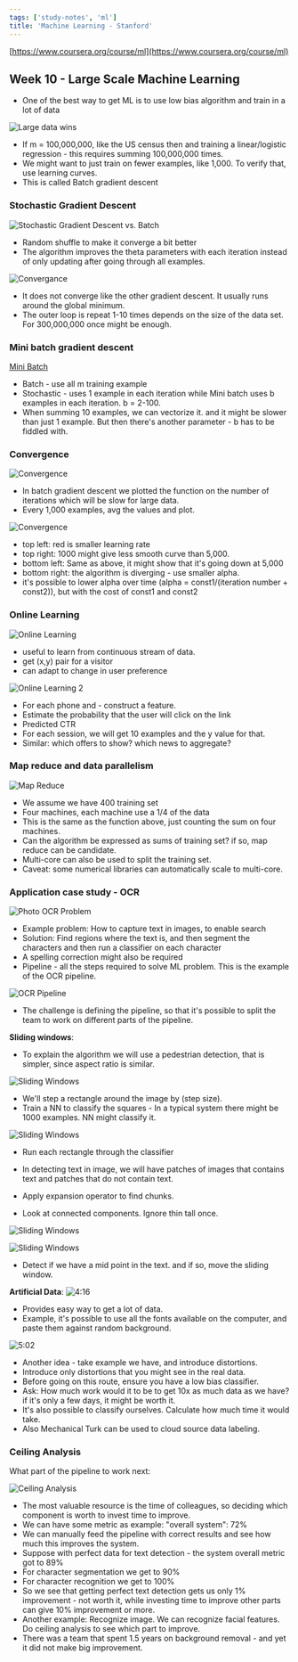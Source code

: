 ```yaml
---
tags: ['study-notes', 'ml']
title: 'Machine Learning - Stanford'
---
```


[https://www.coursera.org/course/ml](https://www.coursera.org/course/ml)

## Week 10 - Large Scale Machine Learning
- One of the best way to get ML is to use low bias algorithm and train in a lot of data

![Large data wins](http://i.imgur.com/z5qXQ3D.png)

- If m = 100,000,000, like the US census then and training a linear/logistic regression - this requires summing 100,000,000 times.
- We might want to just train on fewer examples, like 1,000. To verify that, use learning curves.
- This is called Batch gradient descent

### Stochastic Gradient Descent

![Stochastic Gradient Descent vs. Batch](http://i.imgur.com/QEsRIKl.png)

- Random shuffle to make it converge a bit better
- The algorithm improves the theta parameters with each iteration instead of only updating after going through all examples.

![Convergance](http://i.imgur.com/qXFG73W.png)

- It does not converge like the other gradient descent. It usually runs around the global minimum.
- The outer loop is repeat 1-10 times depends on the size of the data set. For 300,000,000 once might be enough.


### Mini batch gradient descent

[Mini Batch](http://i.imgur.com/hMl15Aj.png)

- Batch - use all m training example
- Stochastic - uses 1 example in each iteration while Mini batch uses b examples in each iteration. b = 2-100.
- When summing 10 examples, we can vectorize it. and it might be slower than just 1 example. But then there's another parameter - b has to be fiddled with.

### Convergence

![Convergence](http://i.imgur.com/grywkjw.png)

- In batch gradient descent we plotted the function on the number of iterations which will be slow for large data.
- Every 1,000 examples, avg the values and plot.

![Convergence](http://i.imgur.com/qvkHopg.png)

- top left: red is smaller learning rate
- top right: 1000 might give less smooth curve than 5,000.
- bottom left: Same as above, it might show that it's going down at 5,000
- bottom right: the algorithm is diverging - use smaller alpha.
- it's possible to lower alpha over time (alpha = const1/(iteration number + const2)), but with the cost of const1 and const2

### Online Learning

![Online Learning](http://i.imgur.com/TaEOPeP.png)

- useful to learn from continuous stream of data.
- get (x,y) pair for a visitor
- can adapt to change in user preference

![Online Learning 2](http://i.imgur.com/brNW92B.png)

- For each phone and - construct a feature.
- Estimate the probability that the user will click on the link
- Predicted CTR
- For each session, we will get 10 examples and the y value for that.
- Similar: which offers to show? which news to aggregate?

### Map reduce and data parallelism

![Map Reduce](http://i.imgur.com/MtxU9Rr.png)

- We assume we have 400 training set
- Four machines, each machine use a 1/4 of the data
- This is the same as the function above, just counting the sum on four machines.
- Can the algorithm be expressed as sums of training set? if so, map reduce can be candidate.
- Multi-core can also be used to split the training set.
- Caveat: some numerical libraries can automatically scale to multi-core.

### Application case study - OCR

![Photo OCR Problem](http://i.imgur.com/OpQvmzf.png)

- Example problem: How to capture text in images, to enable search
- Solution: Find regions where the text is, and then segment the characters and then run a classifier on each character
- A spelling correction might also be required
- Pipeline - all the steps required to solve ML problem. This is the example of the OCR pipeline.

![OCR Pipeline](http://i.imgur.com/LMCqvVc.png)

- The challenge is defining the pipeline, so that it's possible to split the team to work on different parts of the pipeline.

**Sliding windows**:

- To explain the algorithm we will use a pedestrian detection, that is simpler, since aspect ratio is similar.

![Sliding Windows](http://i.imgur.com/3JcPs6S.png)

- We'll step a rectangle around the image by (step size).
- Train a NN to classify the squares - In a typical system there might be 1000 examples. NN might classify it.

![Sliding Windows](http://i.imgur.com/lryMNIL.png)

- Run each rectangle through the classifier

- In detecting text in image, we will have patches of images that contains text and patches that do not contain text.
- Apply expansion operator to find chunks.
- Look at connected components. Ignore thin tall once.

![Sliding Windows](http://i.imgur.com/ExeksJF.png)

![Sliding Windows](http://i.imgur.com/dtKJiZ1.png)

- Detect if we have a mid point in the text. and if so, move the sliding window.

**Artificial Data**:
![4:16]()

- Provides easy way to get a lot of data.
- Example, it's possible to use all the fonts available on the computer, and paste them against random background.

![5:02]()
- Another idea - take example we have, and introduce distortions.
- Introduce only distortions that you might see in the real data.
- Before going on this route, ensure you have a low bias classifier.
- Ask: How much work would it to be to get 10x as much data as we have? if it's only a few days, it might be worth it.
- It's also possible to classify ourselves. Calculate how much time it would take.
- Also Mechanical Turk can be used to cloud source data labeling.

### Ceiling Analysis
What part of the pipeline to work next:

![Ceiling Analysis](http://i.imgur.com/cbZB1Y2l.png)

- The most valuable resource is the time of colleagues, so deciding which component is worth to invest time to improve.
- We can have some metric as example: "overall system": 72%
- We can manually feed the pipeline with correct results and see how much this improves the system.
- Suppose with perfect data for text detection - the system overall metric got to 89%
- For character segmentation we get to 90%
- For character recognition we get to 100%
- So we see that getting perfect text detection gets us only 1% improvement - not worth it, while investing time to improve other parts can give 10% improvement or more.
- Another example: Recognize image. We can recognize facial features. Do ceiling analysis to see which part to improve.
- There was a team that spent 1.5 years on background removal - and yet it did not make big improvement.
